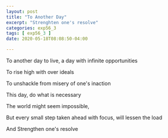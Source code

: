 ```yaml
---
layout: post
title: "To Another Day"
excerpt: "Strenghten one's resolve"
categories: exp56_3
tags: [ exp56_3 ]
date: 2020-05-18T08:08:50-04:00

---
```


To another day to live, a day with infinite opportunities

To rise high with over ideals

To unshackle from misery of one's inaction

This day, do what is necessary

The world might seem impossible,

But every small step taken ahead with focus, will lessen the load

And Strengthen one's resolve
